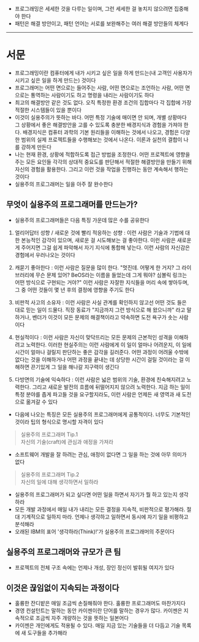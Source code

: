 - 프로그래밍은 세세한 것을 다루는 일이며, 그런 세세한 걸 놓치지 않으려면 집중해야 한다
- 패턴은 해결 방안이고, 패턴 언어는 서로를 보완해주는 여러 해결 방안들의 체계다

---

# 서문

- 프로그래밍이란 컴퓨터에게 내가 시키고 싶은 일을 하게 만드는(내 고객인 사용자가 시키고 싶은
일을 하게 만드는) 것이다
- 프로그래머는 어떤 면으로는 들어주는 사람, 어떤 면으로는 조언하는 사람, 어떤 면으로는 통역하는
사람이기도 하고 명령을 내리는 사람이기도 하다
- 최고의 해결방안 같은 것도 없다. 오직 특정한 환경 조건의 집합마다 각 집합에 가장 적절한
시스템들이 있을 뿐이다
- 이것이 실용주의가 뜻하는 바다. 어떤 특정 기술에 매이면 안 되며, 개별 상황마다 그 상황에서
좋은 해결방안을 고를 수 있도록 충분한 배경지식과 경험을 가져야 한다. 배경지식은 컴퓨터 과학의
기본 원리들을 이해하는 것에서 나오고, 경험은 다양한 범위의 실제 프로젝트들을 수행해보는 것에서
나온다. 이론과 실천의 결합이 나를 강하게 만든다
- 나는 현재 환경, 상황에 적합하도록 접근 방법을 조정한다. 어떤 프로젝트에 영향을 주는 모든
요인들 각각의 상대적 중요도를 판단해서 적절한 해결방안을 만들기 위해 자신의 경험을 활용한다.
그리고 이런 것을 작업을 진행하는 동안 계속해서 행하는 것이다
- 실용주의 프로그래머는 일을 아주 잘 완수한다

## 무엇이 실용주의 프로그래머를 만드는가?

- 실용주의 프로그래머들은 다음 특징 가운데 많은 수를 공유한다

1. 얼리어답터 성향 / 새로운 것에 빨리 적응하는 성향 : 이런 사람은 기술과 기법에 대한 본능적인
감각이 있으며, 새로운 걸 시도해보는 걸 좋아한다. 이런 사람은 새로운 게 주어지면 그걸 쉽게 파악해서
자기 지식에 통합해 넣는다. 이런 사람의 자신감은 경험에서 우러나오는 것이다

2. 캐묻기 좋아한다 : 이런 사람은 질문을 많이 한다. "멋진데. 어떻게 한 거지? 그 라이브러리에
무슨 문제 있어? BeOS라는 이름을 들었는데 그게 뭐야? 심볼릭 링크는 어떤 방식으로 구현되는 거야?"
이런 사람은 자잘한 지식들을 머리 속에 쌓아두며, 그 중 어떤 것들이 몇 년 후의 결정에 영향을
주기도 한다

3. 비판적 사고의 소유자 : 이런 사람은 사실 관계를 확인하지 않고선 어떤 것도 들은 대로 믿는
일이 드물다. 직장 동료가 "지금까지 그런 방식으로 해 왔으니까" 라고 말하거나, 벤더가 이것이
모든 문제의 해결책이라고 약속하면 도전 욕구가 솟는 사람이다

4. 현실적이다 : 이런 사람은 자신이 맞닥뜨리는 모든 문제의 근본적인 성격을 이해하려고 노력한다.
이러한 현실주의는 이런 사람에게 이 일이 얼마나 어려운지, 이 일에 시간이 얼마나 걸릴지 판단하는
좋은 감각을 길러준다. 어떤 과정이 어려울 수밖에 없다는 것을 이해하거나 어떤 과정을 끝내는 데 
상당한 시간이 걸릴 것이라는 걸 이해하면 끈기있게 그 일을 해나갈 지구력이 생긴다

5. 다방면의 기술에 익숙하다 : 이런 사람은 넓은 범위의 기술, 환경에 친숙해지려고 노력한다.
그리고 새로운 발전의 흐름에 뒤떨어지지 않으려 노력한다. 지금 하는 일이 특정 분야를 좁게 파고들
것을 요구할지라도, 이런 사람은 언제든 새 영역과 새 도전으로 옮겨갈 수 있다

- 다음에 나오는 특징은 모든 실용주의 프로그래머에게 공통적이다. 너무도 기본적인 것이라 팁의
형식으로 명시할 자격이 있다

> 실용주의 프로그래머 Tip.1  
> 자신의 기술(craft)에 관심과 애정을 가져라

- 소프트웨어 개발을 잘 하려는 관심, 애정이 없다면 그 일을 하는 것에 아무 의미가 없다

> 실용주의 프로그래머 Tip.2  
> 자신의 일에 대해 생각하면서 일하라

- 실용주의 프로그래머가 되고 싶다면 어떤 일을 하면서 자기가 뭘 하고 있는지 생각하라
- 모든 개발 과정에서 매일 내가 내리는 모든 결정을 지속적, 비판적으로 평가해라. 절대 기계적으로
일하지 마라. 언제나 생각하고 일하면서 동시에 자기 일을 비평하고 분석해라
- 오래된 IBM의 표어 '생각하라(Think)!'가 실용주의 프로그래머의 주문이다

## 실용주의 프로그래머와 규모가 큰 팀

- 프로젝트의 전체 구조 속에는 언제나 개성, 장인 정신이 발휘될 여지가 있다

## 이것은 끊임없이 지속되는 과정이다

- 훌륭한 잔디밭은 매일 조금씩 손질해줘야 한다. 훌륭한 프로그래머도 마찬가지다
- 경영 컨설턴트는 말하는 동안 카이젠이란 단어를 말하는 경우가 많다. 카이젠은 지속적으로 조금씩
자주 개량하는 것을 뜻하는 일본어다
- 카이젠은 개인에게도 적용될 수 있다. 매일 지금 있는 기술들을 더 다듬고 기술 목록에 새 도구들을
추가해라